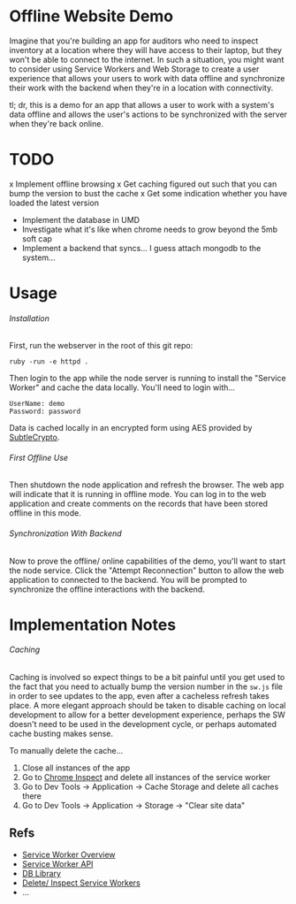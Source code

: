 # Offline Website Demo

Imagine that you're building an app for auditors who need to inspect inventory at a location where they will have access to their laptop, but they won't be able to connect to the internet.  In such a situation, you might want to consider using Service Workers and Web Storage to create a user experience that allows your users to work with data offline and synchronize their work with the backend when they're in a location with connectivity.

tl; dr, this is a demo for an app that allows a user to work with a system's data offline and allows the user's actions to be synchronized with the server when they're back online.


# TODO

x Implement offline browsing
x Get caching figured out such that you can bump the version to bust the cache
x Get some indication whether you have loaded the latest version
- Implement the database in UMD
- Investigate what it's like when chrome needs to grow beyond the 5mb soft cap
- Implement a backend that syncs... I guess attach mongodb to the system...


# Usage

###### Installation
First, run the webserver in the root of this git repo:

```
ruby -run -e httpd .
```

Then login to the app while the node server is running to install the "Service Worker" and cache the data locally.  You'll need to login with...

```
UserName: demo
Password: password
```

Data is cached locally in an encrypted form using AES provided by [SubtleCrypto](https://developer.mozilla.org/en-US/docs/Web/API/SubtleCrypto/encrypt).

###### First Offline Use
Then shutdown the node application and refresh the browser.  The web app will indicate that it is running in offline mode.  You can log in to the web application and create comments on the records that have been stored offline in this mode.

###### Synchronization With Backend
Now to prove the offline/ online capabilities of the demo, you'll want to start the node service.  Click the "Attempt Reconnection" button to allow the web application to connected to the backend.  You will be prompted to synchronize the offline interactions with the backend.

# Implementation Notes

###### Caching

Caching is involved so expect things to be a bit painful until you get used to the fact that you need to actually bump the version number in the `sw.js` file in order to see updates to the app, even after a cacheless refresh takes place.  A more elegant approach should be taken to disable caching on local development to allow for a better development experience, perhaps the SW doesn't need to be used in the development cycle, or perhaps automated cache busting makes sense.

To manually delete the cache...

1.  Close all instances of the app
2.  Go to [Chrome Inspect](chrome://inspect/#service-workers) and delete all instances of the service worker
3.  Go to Dev Tools -> Application -> Cache Storage and delete all caches there
4.  Go to Dev Tools -> Application -> Storage -> "Clear site data"


## Refs

- [Service Worker Overview](https://developer.mozilla.org/en-US/docs/Web/API/Service_Worker_API)
- [Service Worker API](https://developer.mozilla.org/en-US/docs/Web/API/Service_Worker_API/Using_Service_Workers)
- [DB Library](https://www.npmjs.com/package/idb-keyval)
- [Delete/ Inspect Service Workers](chrome://inspect/#service-workers)
- ...
